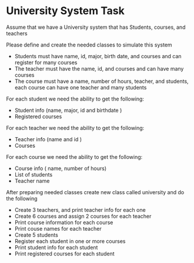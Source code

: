 # University System Task

Assume that we have a University system that has Students, courses, and teachers

Please define and create the needed classes to simulate this system

- Students must have name, id, major, birth date, and courses and can register for many courses
- The teacher must have the name, id, and courses and can have many courses
- The course must have a name, number of hours, teacher, and students, each course can have one teacher and many students

For each student we need the ability to get the following:

- Student info (name, major, id and birthdate )
- Registered courses

For each teacher we need the ability to get the following:

- Teacher info (name and id )
- Courses

For each course we need the ability to get the following:

- Course info ( name, number of hours)
- List of students
- Teacher name

After preparing needed classes create new class called university and do the following

- Create 3 teachers, and print teacher info for each one
- Create 6 courses and assign 2 courses for each teacher
- Print course information for each course
- Print couse names for each teacher
- Create 5 students
- Register each student in one or more courses
- Print student info for each student
- Print registered courses for each student
